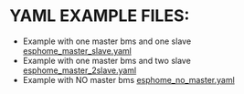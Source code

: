 # YAML EXAMPLE FILES:

- Example with one master bms and one slave [esphome_master_slave.yaml](esphome-jk-bms-component\examples\esphome_master_slave.yaml)
- Example with one master bms and two slave [esphome_master_2slave.yaml](esphome-jk-bms-component\examples\esphome_master_2slave.yaml)
- Example with NO master bms [esphome_no_master.yaml](esphome-jk-bms-component\examples\esphome_no_master.yaml)



